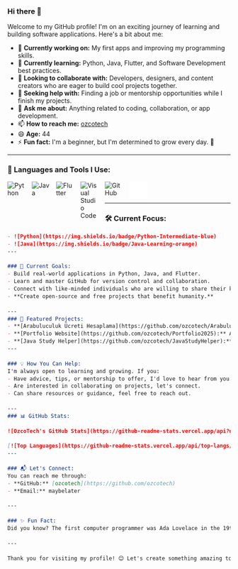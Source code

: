 ### Hi there 👋

Welcome to my GitHub profile! I'm on an exciting journey of learning and building software applications. Here's a bit about me:

- 🔭 **Currently working on:** My first apps and improving my programming skills.
- 🌱 **Currently learning:** Python, Java, Flutter, and Software Development best practices.
- 👯 **Looking to collaborate with:** Developers, designers, and content creators who are eager to build cool projects together.
- 🤔 **Seeking help with:** Finding a job or mentorship opportunities while I finish my projects.
- 💬 **Ask me about:** Anything related to coding, collaboration, or app development.
- 📫 **How to reach me:** [ozcotech](https://github.com/ozcotech)
- 😄 **Age:** 44
- ⚡ **Fun fact:** I'm a beginner, but I'm determined to grow every day. 🚀

---

### 🌟 Languages and Tools I Use:

<img align="left" alt="Python" width="40px" src="https://cdn.jsdelivr.net/gh/devicons/devicon/icons/python/python-original.svg" style="padding-right:15px;"/>
<img align="left" alt="Java" width="40px" src="https://cdn.jsdelivr.net/gh/devicons/devicon/icons/java/java-original.svg" style="padding-right:15px;"/>
<img align="left" alt="Flutter" width="40px" src="https://cdn.jsdelivr.net/gh/devicons/devicon/icons/flutter/flutter-original.svg" style="padding-right:15px;"/>
<img align="left" alt="Visual Studio Code" width="40px" src="https://cdn.jsdelivr.net/gh/devicons/devicon/icons/vscode/vscode-original.svg" style="padding-right:15px;"/>
<img align="left" alt="GitHub" width="40px" src="https://cdn.jsdelivr.net/gh/devicons/devicon/icons/github/github-original.svg" style="padding-right:15px;"/>
<img align="left" alt="Terminal" width="40px" src="https://raw.githubusercontent.com/codeSTACKr/codeSTACKr/master/img/terminal-dark.svg" style="padding-right:15px;"/>

<br />
<br />

---
### 🛠️ Current Focus:
```markdown
- ![Python](https://img.shields.io/badge/Python-Intermediate-blue)
- ![Java](https://img.shields.io/badge/Java-Learning-orange)
---

### 🚀 Current Goals:
- Build real-world applications in Python, Java, and Flutter.
- Learn and master GitHub for version control and collaboration.
- Connect with like-minded individuals who are willing to share their knowledge and experience.
- **Create open-source and free projects that benefit humanity.**

---
### 🌟 Featured Projects:
- **[Arabuluculuk Ücreti Hesaplama](https://github.com/ozcotech/ArabuluculukUcreti2025):** A Python-based app to calculate mediation fees.  
- **[Portfolio Website](https://github.com/ozcotech/Portfolio2025):** A personal portfolio website built with HTML, CSS, and JavaScript.  
- **[Java Study Helper](https://github.com/ozcotech/JavaStudyHelper):** A tool to help beginners practice Java concepts interactively.
---

### 💡 How You Can Help:
I'm always open to learning and growing. If you:
- Have advice, tips, or mentorship to offer, I'd love to hear from you.
- Are interested in collaborating on projects, let's connect.
- Can share resources or guidance, feel free to reach out.

---
### 📊 GitHub Stats:

![OzcoTech's GitHub Stats](https://github-readme-stats.vercel.app/api?username=ozcotech&show_icons=true&theme=radical)

[![Top Languages](https://github-readme-stats.vercel.app/api/top-langs/?username=ozcotech&layout=compact&theme=radical)](https://github.com/anuraghazra/github-readme-stats)
---

### 📬 Let's Connect:
You can reach me through:
- **GitHub:** [ozcotech](https://github.com/ozcotech)
- **Email:** maybelater

---

### ✨ Fun Fact:
Did you know? The first computer programmer was Ada Lovelace in the 19th century!

---

Thank you for visiting my profile! 😊 Let's create something amazing together! ✨
